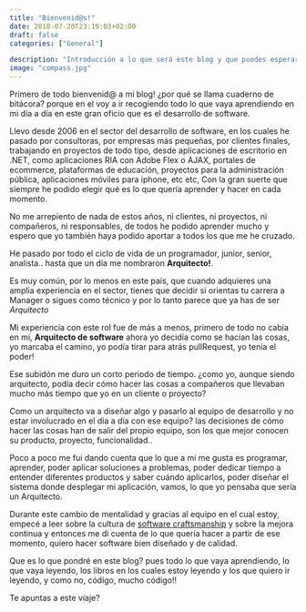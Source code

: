 ```yaml
---
title: "Bienvenid@s!"
date: 2018-07-20T23:19:03+02:00
draft: false
categories: ["General"]

description: "Introducción a lo que será este blog y que puedes esperar de el"
image: "compass.jpg"
---
```


Primero de todo bienvenid@ a mi blog! ¿por qué se llama cuaderno de bitácora? porque en el voy a ir recogiendo todo lo que vaya aprendiendo en mi día a día en este gran oficio que es el desarrollo de software.


Llevo desde 2006 en el sector del desarrollo de software, en los cuales he pasado por consultoras, por empresas más pequeñas, por clientes finales, trabajando en proyectos de todo tipo, desde aplicaciones de escritorio en .NET, como aplicaciones RIA con Adobe Flex o AJAX, portales de ecommerce, plataformas de educación, proyectos para la administración pública, aplicaciones móviles para iphone, etc etc, Con la gran suerte que siempre he podido elegir qué es lo que quería aprender y hacer en cada momento.

No me arrepiento de nada de estos años, ni clientes, ni proyectos, ni compañeros, ni responsables, de todos he podido aprender mucho y espero que yo también haya podido aportar a todos los que me he cruzado.

He pasado por todo el ciclo de vida de un programador, junior, senior, analista.. hasta que un día me nombraron **Arquitecto!**.

Es muy común, por lo menos en este país, que cuando adquieres una amplia experiencia en el sector, tienes que decidir si orientas tu carrera a Manager o sigues como técnico y por lo tanto parece que ya has de ser *Arquitecto*

Mi experiencia con este rol fue de más a menos, primero de todo no cabía en mí, **Arquitecto de software** ahora yo decidía como se hacían las cosas, yo marcaba el camino, yo podía tirar para atrás pullRequest, yo tenía el poder!

Ese subidón me duro un corto periodo de tiempo. ¿como yo, aunque siendo arquitecto, podía decir cómo hacer las cosas a compañeros que llevaban mucho más tiempo que yo en un cliente o proyecto?

Como un arquitecto va a diseñar algo y pasarlo al equipo de desarrollo y no estar involucrado en el día a día con ese equipo? las decisiones de cómo hacer las cosas han de salir del propio equipo, son los que mejor conocen su producto, proyecto, funcionalidad..

Poco a poco me fui dando cuenta que lo que a mí me gusta es programar, aprender, poder aplicar soluciones a problemas, poder dedicar tiempo a entender diferentes productos y saber cuándo aplicarlos, poder diseñar el sistema donde desplegar mi aplicación, vamos, lo que yo pensaba que sería un Arquitecto.

Durante este cambio de mentalidad y gracias al equipo en el cual estoy, empecé a leer sobre la cultura de [software craftsmanship](http://manifesto.softwarecraftsmanship.org) y sobre la mejora continua y entonces me di cuenta de lo que quería hacer a partir de ese momento, quiero hacer software bien diseñado y de calidad.

Que es lo que pondré en este blog? pues todo lo que vaya aprendiendo, lo que vaya leyendo, los libros en los cuales estoy leyendo y los que quiero ir leyendo, y como no, código, mucho código!!

Te apuntas a este viaje?
